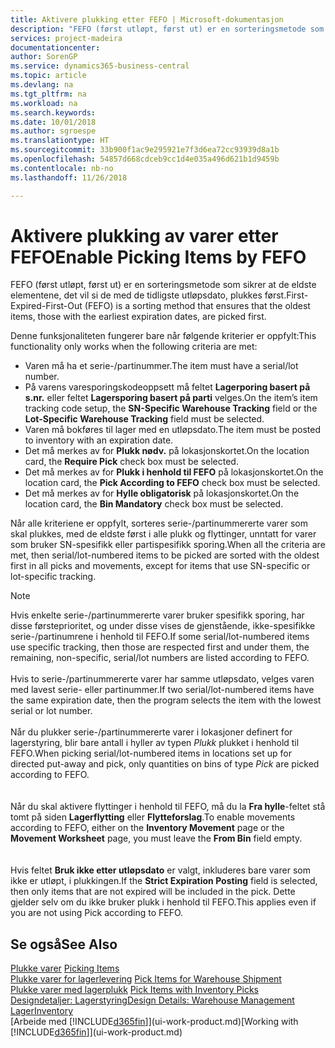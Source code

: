 ```yaml
---
title: Aktivere plukking etter FEFO | Microsoft-dokumentasjon
description: "FEFO (først utløpt, først ut) er en sorteringsmetode som sikrer at de eldste elementene, det vil si de med de tidligste utløpsdato, plukkes først."
services: project-madeira
documentationcenter: 
author: SorenGP
ms.service: dynamics365-business-central
ms.topic: article
ms.devlang: na
ms.tgt_pltfrm: na
ms.workload: na
ms.search.keywords: 
ms.date: 10/01/2018
ms.author: sgroespe
ms.translationtype: HT
ms.sourcegitcommit: 33b900f1ac9e295921e7f3d6ea72cc93939d8a1b
ms.openlocfilehash: 54857d668cdceb9cc1d4e035a496d621b1d9459b
ms.contentlocale: nb-no
ms.lasthandoff: 11/26/2018

---
```

# <a name="enable-picking-items-by-fefo"></a><span data-ttu-id="d8f6b-103">Aktivere plukking av varer etter FEFO</span><span class="sxs-lookup"><span data-stu-id="d8f6b-103">Enable Picking Items by FEFO</span></span>
<span data-ttu-id="d8f6b-104">FEFO (først utløpt, først ut) er en sorteringsmetode som sikrer at de eldste elementene, det vil si de med de tidligste utløpsdato, plukkes først.</span><span class="sxs-lookup"><span data-stu-id="d8f6b-104">First-Expired-First-Out (FEFO) is a sorting method that ensures that the oldest items, those with the earliest expiration dates, are picked first.</span></span>  

 <span data-ttu-id="d8f6b-105">Denne funksjonaliteten fungerer bare når følgende kriterier er oppfylt:</span><span class="sxs-lookup"><span data-stu-id="d8f6b-105">This functionality only works when the following criteria are met:</span></span>  

-   <span data-ttu-id="d8f6b-106">Varen må ha et serie-/partinummer.</span><span class="sxs-lookup"><span data-stu-id="d8f6b-106">The item must have a serial/lot number.</span></span>  
-   <span data-ttu-id="d8f6b-107">På varens varesporingskodeoppsett må feltet **Lagerporing basert på s.nr.** eller feltet **Lagersporing basert på parti** velges.</span><span class="sxs-lookup"><span data-stu-id="d8f6b-107">On the item’s item tracking code setup, the **SN-Specific Warehouse Tracking** field or the **Lot-Specific Warehouse Tracking** field must be selected.</span></span>  
-   <span data-ttu-id="d8f6b-108">Varen må bokføres til lager med en utløpsdato.</span><span class="sxs-lookup"><span data-stu-id="d8f6b-108">The item must be posted to inventory with an expiration date.</span></span>  
-   <span data-ttu-id="d8f6b-109">Det må merkes av for **Plukk nødv.** på lokasjonskortet.</span><span class="sxs-lookup"><span data-stu-id="d8f6b-109">On the location card, the **Require Pick** check box must be selected.</span></span>  
-   <span data-ttu-id="d8f6b-110">Det må merkes av for **Plukk i henhold til FEFO** på lokasjonskortet.</span><span class="sxs-lookup"><span data-stu-id="d8f6b-110">On the location card, the **Pick According to FEFO** check box must be selected.</span></span>  
-   <span data-ttu-id="d8f6b-111">Det må merkes av for **Hylle obligatorisk** på lokasjonskortet.</span><span class="sxs-lookup"><span data-stu-id="d8f6b-111">On the location card, the **Bin Mandatory** check box must be selected.</span></span>  

 <span data-ttu-id="d8f6b-112">Når alle kriteriene er oppfylt, sorteres serie-/partinummererte varer som skal plukkes, med de eldste først i alle plukk og flyttinger, unntatt for varer som bruker SN-spesifikk eller partispesifikk sporing.</span><span class="sxs-lookup"><span data-stu-id="d8f6b-112">When all the criteria are met, then serial/lot-numbered items to be picked are sorted with the oldest first in all picks and movements, except for items that use SN-specific or lot-specific tracking.</span></span>  

> [!NOTE]  
> <span data-ttu-id="d8f6b-113">Hvis enkelte serie-/partinummererte varer bruker spesifikk sporing, har disse førsteprioritet, og under disse vises de gjenstående, ikke-spesifikke serie-/partinumrene i henhold til FEFO.</span><span class="sxs-lookup"><span data-stu-id="d8f6b-113">If some serial/lot-numbered items use specific tracking, then those are respected first and under them, the remaining, non-specific, serial/lot numbers are listed according to FEFO.</span></span>
<br /><br />
<span data-ttu-id="d8f6b-114">Hvis to serie-/partinummererte varer har samme utløpsdato, velges varen med lavest serie- eller partinummer.</span><span class="sxs-lookup"><span data-stu-id="d8f6b-114">If two serial/lot-numbered items have the same expiration date, then the program selects the item with the lowest serial or lot number.</span></span>
<br /><br />
<span data-ttu-id="d8f6b-115">Når du plukker serie-/partinummererte varer i lokasjoner definert for lagerstyring, blir bare antall i hyller av typen *Plukk* plukket i henhold til FEFO.</span><span class="sxs-lookup"><span data-stu-id="d8f6b-115">When picking serial/lot-numbered items in locations set up for directed put-away and pick, only quantities on bins of type *Pick* are picked according to FEFO.</span></span>  
<br /><br />
<span data-ttu-id="d8f6b-116">Når du skal aktivere flyttinger i henhold til FEFO, må du la **Fra hylle**-feltet stå tomt på siden **Lagerflytting** eller **Flytteforslag**.</span><span class="sxs-lookup"><span data-stu-id="d8f6b-116">To enable movements according to FEFO, either on the **Inventory Movement** page or the **Movement Worksheet** page, you must leave the **From Bin** field empty.</span></span>  
<br /><br />
<span data-ttu-id="d8f6b-117">Hvis feltet **Bruk ikke etter utløpsdato** er valgt, inkluderes bare varer som ikke er utløpt, i plukkingen.</span><span class="sxs-lookup"><span data-stu-id="d8f6b-117">If the **Strict Expiration Posting** field is selected, then only items that are not expired will be included in the pick.</span></span> <span data-ttu-id="d8f6b-118">Dette gjelder selv om du ikke bruker plukk i henhold til FEFO.</span><span class="sxs-lookup"><span data-stu-id="d8f6b-118">This applies even if you are not using Pick according to FEFO.</span></span>

## <a name="see-also"></a><span data-ttu-id="d8f6b-119">Se også</span><span class="sxs-lookup"><span data-stu-id="d8f6b-119">See Also</span></span>  
<span data-ttu-id="d8f6b-120">[Plukke varer](warehouse-pick-items.md) </span><span class="sxs-lookup"><span data-stu-id="d8f6b-120">[Picking Items](warehouse-pick-items.md) </span></span>  
<span data-ttu-id="d8f6b-121">[Plukke varer for lagerlevering](warehouse-how-to-pick-items-for-warehouse-shipment.md) </span><span class="sxs-lookup"><span data-stu-id="d8f6b-121">[Pick Items for Warehouse Shipment](warehouse-how-to-pick-items-for-warehouse-shipment.md) </span></span>  
<span data-ttu-id="d8f6b-122">[Plukke varer med lagerplukk](warehouse-how-to-pick-items-with-inventory-picks.md) </span><span class="sxs-lookup"><span data-stu-id="d8f6b-122">[Pick Items with Inventory Picks](warehouse-how-to-pick-items-with-inventory-picks.md) </span></span>  
[<span data-ttu-id="d8f6b-123">Designdetaljer: Lagerstyring</span><span class="sxs-lookup"><span data-stu-id="d8f6b-123">Design Details: Warehouse Management</span></span>](design-details-warehouse-management.md)  
[<span data-ttu-id="d8f6b-124">Lager</span><span class="sxs-lookup"><span data-stu-id="d8f6b-124">Inventory</span></span>](inventory-manage-inventory.md)  
<span data-ttu-id="d8f6b-125">[Arbeide med [!INCLUDE[d365fin](includes/d365fin_md.md)]](ui-work-product.md)</span><span class="sxs-lookup"><span data-stu-id="d8f6b-125">[Working with [!INCLUDE[d365fin](includes/d365fin_md.md)]](ui-work-product.md)</span></span>

